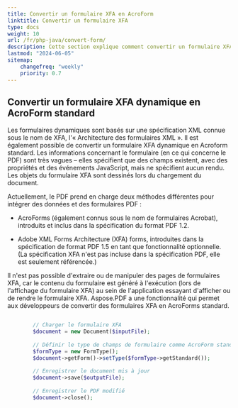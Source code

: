 ```yaml
---
title: Convertir un formulaire XFA en AcroForm
linktitle: Convertir un formulaire XFA
type: docs
weight: 10
url: /fr/php-java/convert-form/
description: Cette section explique comment convertir un formulaire XFA en AcroForm avec Aspose.PDF pour PHP via Java.
lastmod: "2024-06-05"
sitemap:
    changefreq: "weekly"
    priority: 0.7
---
```


## Convertir un formulaire XFA dynamique en AcroForm standard

Les formulaires dynamiques sont basés sur une spécification XML connue sous le nom de XFA, l'« Architecture des formulaires XML ». Il est également possible de convertir un formulaire XFA dynamique en Acroform standard. Les informations concernant le formulaire (en ce qui concerne le PDF) sont très vagues – elles spécifient que des champs existent, avec des propriétés et des événements JavaScript, mais ne spécifient aucun rendu. Les objets du formulaire XFA sont dessinés lors du chargement du document.

Actuellement, le PDF prend en charge deux méthodes différentes pour intégrer des données et des formulaires PDF :

- AcroForms (également connus sous le nom de formulaires Acrobat), introduits et inclus dans la spécification du format PDF 1.2.

- Adobe XML Forms Architecture (XFA) forms, introduites dans la spécification de format PDF 1.5 en tant que fonctionnalité optionnelle. (La spécification XFA n'est pas incluse dans la spécification PDF, elle est seulement référencée.)

Il n'est pas possible d'extraire ou de manipuler des pages de formulaires XFA, car le contenu du formulaire est généré à l'exécution (lors de l'affichage du formulaire XFA) au sein de l'application essayant d'afficher ou de rendre le formulaire XFA. Aspose.PDF a une fonctionnalité qui permet aux développeurs de convertir des formulaires XFA en AcroForms standard.

```php

        // Charger le formulaire XFA
        $document = new Document($inputFile);
        
        // Définir le type de champs de formulaire comme AcroForm standard
        $formType = new FormType();
        $document->getForm()->setType($formType->getStandard());
            
        // Enregistrer le document mis à jour
        $document->save($outputFile);
        
        // Enregistrer le PDF modifié    
        $document->close();
```